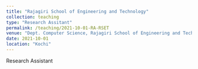 ```yaml
---
title: "Rajagiri School of Engineering and Technology"
collection: teaching
type: "Research Assitant"
permalink: /teaching/2021-10-01-RA-RSET
venue: "Dept. Computer Science, Rajagiri School of Engineering and Technology"
date: 2021-10-01
location: "Kochi"
---
```


Research Assistant
